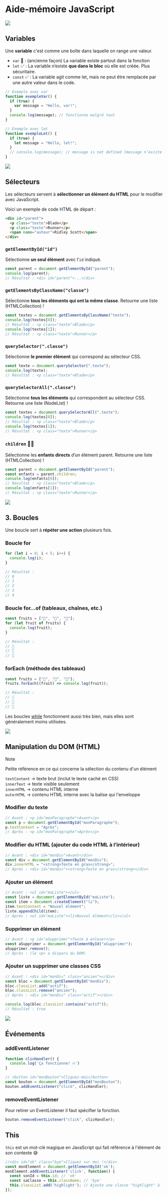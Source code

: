 # Aide-mémoire JavaScript

![](./assets/images/split1.jpg)

## Variables

Une **variable** c'est comme une boîte dans laquelle on range une valeur.

- `var` 🙅 : (ancienne façon) La variable existe partout dans la fonction
- `let` ✅ : La variable n’existe **que dans le bloc** où elle est créée. Plus sécuritaire.  
- `const` ✅ : La variable agit comme let, mais ne peut être remplacée par une autre valeur dans le code.

```javascript
// Exemple avec var
function exempleVar() {
  if (true) {
    var message = "Hello, var!";
  }
  console.log(message); // fonctionne malgré tout
}

// Exemple avec let
function exempleLet() {
  if (true) {
    let message = "Hello, let!";
  }
  // console.log(message); // message is not defined (message n’existe par ici)
}
```

![](./assets/images/split2.jpg)

## Sélecteurs

Les sélecteurs servent à **sélectionner un élément du HTML** pour le modifier avec JavaScript.

Voici un exemple de code HTML de départ :

```html
<div id="parent">
  <p class="texte">Blade</p>
  <p class="texte">Runner</p>
  <span name="auteur">Ridley Scott</span>
</div>
```

### `getElementById("id")`

Sélectionne **un seul élément** avec l’`id` indiqué.

```javascript
const parent = document.getElementById("parent");
console.log(parent); 
// Résultat : <div id="parent">...</div>
```

### `getElementsByClassName("classe")`

Sélectionne **tous les éléments qui ont la même classe**. Retourne une liste (HTMLCollection) !

```javascript
const textes = document.getElementsByClassName("texte");
console.log(textes[0]);
// Résultat : <p class="texte">Blade</p>
console.log(textes[1]);
// Résultat : <p class="texte">Runner</p>
```

### `querySelector(".classe")`

Sélectionne **le premier élément** qui correspond au sélecteur CSS.

```javascript
const texte = document.querySelector(".texte");
console.log(texte); 
// Résultat : <p class="texte">Blade</p>
```

### `querySelectorAll(".classe")`

Sélectionne **tous les éléments** qui correspondent au sélecteur CSS. Retourne une liste (NodeList) !

```javascript
const textes = document.querySelectorAll(".texte");
console.log(textes[0]); 
// Résultat : <p class="texte">Blade</p>
console.log(textes[1]); 
// Résultat : <p class="texte">Runner</p>
```

### `children` 🧑‍🧒
Sélectionne les **enfants directs** d’un élément parent. Retourne une liste (HTMLCollection) !

```javascript
const parent = document.getElementById("parent");
const enfants = parent.children; 
console.log(enfants[0]); 
// Résultat : <p class="texte">Blade</p>
console.log(enfants[1]); 
// Résultat : <p class="texte">Runner</p>
```


![](./assets/images/split4.jpg)

## 3. Boucles

Une boucle sert à **répéter une action** plusieurs fois.

### Boucle for

```javascript
for (let i = 0; i < 5; i++) {
  console.log(i);
}

// Résultat :
// 0
// 1
// 2
// 3
// 4
```

### Boucle for...of (tableaux, chaînes, etc.)

```javascript
const fruits = ["🍎", "🍌", "🍇"];
for (let fruit of fruits) {
  console.log(fruit);
}

// Résultat :
// 🍎
// 🍌
// 🍇
```

### forEach (méthode des tableaux)

```javascript
const fruits = ["🍎", "🍌", "🍇"];
fruits.forEach((fruit) => console.log(fruit));

// Résultat :
// 🍎
// 🍌
// 🍇
```

Les boucles [while](https://www.w3schools.com/js/js_loop_while.asp) fonctionnent aussi très bien, mais elles sont généralement moins utilisées.

![](./assets/images/split5.jpg)

## Manipulation du DOM (HTML)

> [!NOTE]
> Petite référence en ce qui concerne la sélection du contenu d'un élément
> 
> `textContent` → texte brut (inclut le texte caché en CSS)<br>
> `innerText` → texte visible seulement<br>
> `innerHTML` → contenu HTML interne<br>
> `outerHTML` → contenu HTML interne avec la balise qui l'enveloppe

### Modifier du texte

```javascript
// Avant : <p id="monParagraphe">Avant</p>
const p = document.getElementById("monParagraphe");
p.textContent = "Après";
// Après : <p id="monParagraphe">Après</p>
```

### Modifier du HTML (ajouter du code HTML à l’intérieur)

```javascript
// Avant : <div id="monDiv">Avant</div>
const div = document.getElementById("monDiv");
div.innerHTML = "<strong>Texte en gras</strong>";
// Après : <div id="monDiv"><strong>Texte en gras</strong></div>
```

### Ajouter un élément

```javascript
// Avant : <ul id="maListe"></ul>
const liste = document.getElementById("maListe");
const item = document.createElement("li");
item.textContent = "Nouvel élément";
liste.appendChild(item);
// Après : <ul id="maListe"><li>Nouvel élément</li></ul>
```

### Supprimer un élément

```javascript
// Avant : <p id="aSupprimer">Texte à enlever</p>
const aSupprimer = document.getElementById("aSupprimer");
aSupprimer.remove();
// Après : (le <p> a disparu du DOM)
```

### Ajouter un supprimer une classes CSS

```javascript
// Avant : <div id="monDiv" class="ancien"></div>
const bloc = document.getElementById("monDiv");
bloc.classList.add("actif");
bloc.classList.remove("ancien");
// Après : <div id="monDiv" class="actif"></div>

console.log(bloc.classList.contains("actif")); 
// Résultat : true
```

![](./assets/images/split3.jpg)

## Événements 

### addEventListener

```javascript
function clicHandler() {
  console.log('Ça fonctionne! 🔥')
}

// <button id="monBouton">Cliquez-moi</button>
const bouton = document.getElementById("monBouton");
bouton.addEventListener("click", clicHandler);
```

### removeEventListener

Pour retirer un EventListener il faut spécifier la fonction.

```javascript
bouton.removeEventListener("click", clicHandler);
```

## This

`this` est un mot-clé magique en JavaScript qui fait référence à l'élément de son contexte 😅

```javascript
//<div id="ok" class="bye">Cliquez sur moi !</div>
const monElement = document.getElementById('ok');
monElement.addEventListener('click', function() {
  const sonId = this.id; // 'ok'
  const saClasse = this.className; // 'bye'
  this.classList.add('highlight'); // Ajoute une classe "highlight" à l'élément
});
```
